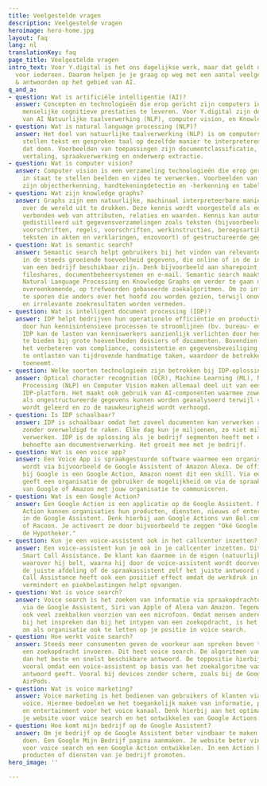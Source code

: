 ```yaml
---
title: Veelgestelde vragen
description: Veelgestelde vragen
heroimage: hero-home.jpg
layout: faq
lang: nl
translationKey: faq
page_title: Veelgestelde vragen
intro_text: Voor Y.digital is het ons dagelijkse werk, maar dat geldt natuurlijk niet
  voor iedereen. Daarom helpen je je graag op weg met een aantal veelgestelde vragen
  & antwoorden op het gebied van AI.
q_and_a:
- question: Wat is artificiële intelligentie (AI)?
  answer: Concepten en technologieën die erop gericht zijn computers in staat te stellen
    menselijke cognitieve prestaties te leveren. Voor Y.digital zijn de kerntechnologieën
    van AI Natuurlijke taalverwerking (NLP), computer vision, en Knowledge Graphs.
- question: Wat is natural language processing (NLP)?
  answer: Het doel van natuurlijke taalverwerking (NLP) is om computers in staat te
    stellen tekst en gesproken taal op dezelfde manier te interpreteren als mensen
    dat doen. Voorbeelden van toepassingen zijn documentclassificatie, automatische
    vertaling, spraakverwerking en onderwerp extractie.
- question: Wat is computer vision?
  answer: Computer vision is een verzameling technologieën die erop gericht zijn computers
    in staat te stellen beelden en video te verwerken. Voorbeelden van toepassingen
    zijn objectherkenning, handtekeningdetectie en -herkenning en tabelherkenning.
- question: Wat zijn knowledge graphs?
  answer: Graphs zijn een natuurlijke, machinaal interpreteerbare manier om kennis
    over de wereld uit te drukken. Deze kennis wordt voorgesteld als een onderling
    verbonden web van attributen, relaties en waarden. Kennis kan automatisch worden
    gedistilleerd uit gegevensverzamelingen zoals teksten (bijvoorbeeld wetten en
    voorschriften, regels, voorschriften, werkinstructies, beroepsartikelen, tuchtrecht,
    teksten in akten en verklaringen, enzovoort) of gestructureerde gegevensbronnen.
- question: Wat is semantic search?
  answer: Semantic search helpt gebruikers bij het vinden van relevante informatie
    in de steeds groeiende hoeveelheid gegevens, die online of in de interne opslagplaatsen
    van een bedrijf beschikbaar zijn. Denk bijvoorbeeld aan sharepoint, onedrive,
    fileshares, documentbeheersystemen en e-mail. Semantic search maakt gebruik van
    Natural Language Processing en Knowledge Graphs om verder te gaan dan letterlijk
    overeenkomende, op trefwoorden gebaseerde zoekalgoritmen. Om zo informatie op
    te sporen die anders over het hoofd zou worden gezien, terwijl onoverzichtelijke
    en irrelevante zoekresultaten worden vermeden.
- question: Wat is intelligent document processing (IDP)?
  answer: IDP helpt bedrijven hun operationele efficiëntie en productiviteit te verhogen
    door hun kennisintensieve processen te stroomlijnen (bv. bureau- en dossierwerk).
    IDP kan de lasten van kenniswerkers aanzienlijk verlichten door hen beslissingsondersteuning
    te bieden bij grote hoeveelheden dossiers of documenten. Bovendien helpt IDP bij
    het verbeteren van compliance, consistentie en gegevensbeveiliging door mensen
    te ontlasten van tijdrovende handmatige taken, waardoor de betrokkenheid van werknemers
    toeneemt.
- question: Welke soorten technologieën zijn betrokken bij IDP-oplossingen?
  answer: Optical character recognition (OCR), Machine Learning (ML), Natural Language
    Processing (NLP) en Computer Vision maken allemaal deel uit van een geavanceerd
    IDP-platform. Het maakt ook gebruik van AI-componenten waarmee zowel gestructureerde
    als ongestructureerde gegevens kunnen worden geanalyseerd terwijl voortdurend
    wordt geleerd en zo de nauwkeurigheid wordt verhoogd.
- question: Is IDP schaalbaar?
  answer: IDP is schaalbaar omdat het zoveel documenten kan verwerken als nodig is
    zonder overweldigd te raken. Elke dag kun je miljoenen, zo niet miljarden datapunten
    verwerken. IDP is de oplossing als je bedrijf segmenten heeft met een grotere
    behoefte aan documentverwerking. Het groeit mee met je bedrijf.
- question: Wat is een voice app?
  answer: Een Voice App is spraakgestuurde software waarmee een organisatie toegankelijk
    wordt via bijvoorbeeld de Google Assistent of Amazon Alexa. De officiële term
    bij Google is een Google Action, Amazon noemt dit een skill. Via een voice app
    geeft een organisatie de gebruiker de mogelijkheid om via de spraakassistenten
    van Google of Amazon met jouw organisatie te communiceren.
- question: Wat is een Google Action?
  answer: Een Google Action is een applicatie op de Google Assistent. Met een Google
    Action kunnen organisaties hun producten, diensten, nieuws of entertainment integreren
    in de Google Assistent. Denk hierbij aan Google Actions van Bol.com, de Hypotheker
    of Racoon. Je activeert ze door bijvoorbeeld te zeggen "Oké Google, praat met
    de Hypotheker."
- question: Kun je een voice-assistent ook in het callcenter inzetten?
  answer: Een voice-assistent kun je ook in je callcenter inzetten. Dit noemen we
    Smart Call Assistance. De klant kan daarmee in de eigen (natuurlijke) taal inspreken
    waarover hij belt, waarna hij door de voice-assistent wordt doorverbonden naar
    de juiste afdeling of de spraakassistent zelf het juiste antwoord geeft. Smart
    Call Assistance heeft ook een positief effect omdat de werkdruk in het callcenter
    vermindert en piekbelastingen helpt opvangen.
- question: Wat is voice search?
  answer: Voice search is het zoeken van informatie via spraakopdrachten. Bijvoorbeeld
    via de Google Assistent, Siri van Apple of Alexa van Amazon. Tegenwoordig zijn
    ook veel zoekbalken voorzien van een microfoon. Omdat mensen andere woorden gebruiken
    bij het inspreken dan bij het intypen van een zoekopdracht, is het belangrijk
    om als organisatie ook te letten op je positie in voice search.
- question: Hoe werkt voice search?
  answer: Steeds meer consumenten geven de voorkeur aan spreken boven typen als ze
    een zoekopdracht invoeren. Dit heet voice search. De algoritmen van Google zoeken
    dan het beste en snelst beschikbare antwoord. De toppositie hierbij veel waard,
    vooral omdat een voice-assistent op basis van het zoekalgoritme vaak maar een
    antwoord geeft. Vooral bij devices zonder scherm, zoals bij de Google Home of
    AirPods.
- question: Wat is voice marketing?
  answer: Voice marketing is het bedienen van gebruikers of klanten via het kanaal
    voice. Hiermee bedoelen we het toegankelijk maken van informatie, producten, diensten
    en entertainment voor het voice kanaal. Denk hierbij aan het optimaliseren van
    je website voor voice search en het ontwikkelen van Google Actions.
- question: Hoe komt mijn bedrijf op de Google Assistent?
  answer: Om je bedrijf op de Google Assistent beter vindbaar te maken, kun je 3 dingen
    doen. Een Google Mijn Bedrijf pagina aanmaken. Je website beter vindbaar maken
    voor voice search en een Google Action ontwikkelen. In een Action kun je bijvoorbeeld
    producten of diensten van je bedrijf promoten.
hero_image: ''

---
```

